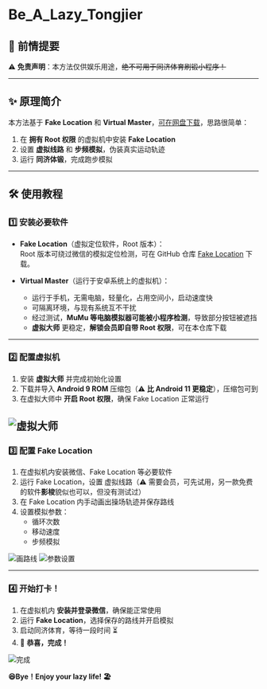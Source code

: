 # **Be_A_Lazy_Tongjier**

## 📢 **前情提要**

⚠ **免责声明**：本方法仅供娱乐用途，~~绝不可用于同济体育刷锻小程序！~~

---

## ✨ **原理简介**

本方法基于 **Fake Location** 和 **Virtual Master**，[可在网盘下载](https://pan.baidu.com/s/1JV2xvv1OQSdqOZaai-FXjQ?pwd=4shm)，思路很简单：

1. 在 **拥有 Root 权限** 的虚拟机中安装 **Fake Location**
2. 设置 **虚拟线路** 和 **步频模拟**，伪装真实运动轨迹
3. 运行 **同济体锻**，完成跑步模拟

---

## 🛠 **使用教程**

### **1️⃣ 安装必要软件**

- **Fake Location**（虚拟定位软件，Root 版本）：  
  Root 版本可绕过微信的模拟定位检测，可在 GitHub 仓库 [Fake Location](https://github.com/Lerist/FakeLocation/releases) 下载。

- **Virtual Master**（运行于安卓系统上的虚拟机）：
  - 运行于手机，无需电脑，轻量化，占用空间小，启动速度快
  - 可隔离环境，与现有系统互不干扰
  - 经过测试，**MuMu 等电脑模拟器可能被小程序检测**，导致部分按钮被遮挡
  - **虚拟大师** 更稳定，**解锁会员即自带 Root 权限**，可在本仓库下载

---

### **2️⃣ 配置虚拟机**

1. 安装 **虚拟大师** 并完成初始化设置
2. 下载并导入 **Android 9 ROM** 压缩包（⚠ **比 Android 11 更稳定**），压缩包可到
3. 在虚拟大师中 **开启 Root 权限**，确保 Fake Location 正常运行

## ![虚拟大师](imgs/4.jpg)

### **3️⃣ 配置 Fake Location**

1. 在虚拟机内安装微信、Fake Location 等必要软件
2. 运行 Fake Location，设置 虚拟线路（⚠ 需要会员，可先试用，另一款免费的软件**影梭**貌似也可以，但没有测试过）
3. 在 Fake Location 内手动画出操场轨迹并保存路线
4. 设置模拟参数：
   - 循环次数
   - 移动速度
   - 步频模拟

![画路线](imgs/1.jpg)
![参数设置](imgs/2.jpg)

---

### **4️⃣ 开始打卡！**

1. 在虚拟机内 **安装并登录微信**，确保能正常使用
2. 运行 **Fake Location**，选择保存的路线并开启模拟
3. 启动同济体育，等待一段时间 ⏳
4. 🎉 **恭喜，完成！**

![完成](imgs/3.jpg)

**😆Bye！Enjoy your lazy life! 🏖️**
